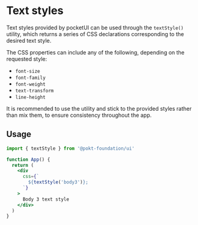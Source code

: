 # Text styles

Text styles provided by pocketUI can be used through the `textStyle()` utility, which returns a series of CSS declarations corresponding to the desired text style.

The CSS properties can include any of the following, depending on the requested style:

- `font-size`
- `font-family`
- `font-weight`
- `text-transform`
- `line-height`

It is recommended to use the utility and stick to the provided styles rather than mix them, to ensure consistency throughout the app.

## Usage

```jsx
import { textStyle } from '@pokt-foundation/ui'

function App() {
  return (
    <div
      css={`
        ${textStyle('body3')};
      `}
    >
      Body 3 text style
    </div>
  )
}
```
